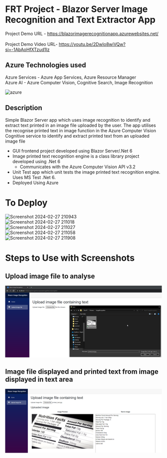 # FRT Project - Blazor Server Image Recognition and Text Extractor App
Project Demo URL - https://blazorimagerecognitionapp.azurewebsites.net/  
<br>
Project Demo Video URL- https://youtu.be/2DwIo8wiVQw?si=-1AbAoHfXTzud1Iz

## Azure Technologies used
 Azure Services - Azure App Services, Azure Resource Manager <br>
 Azure AI - Azure Computer Vision, Cognitive Search, Image Recognition
 
 ![azure](https://github.com/bhoomikamittal8/Future_Ready_Talent/assets/134505091/f7381171-9491-48c4-bbdf-0b3f3703e248)

## Description

Simple Blazor Server app which uses image recognition to identify and extract text printed in an image file uploaded by the user.  The app utilises the recognise printed text in image function in the Azure Computer Vision Cognitive service to identify and extract printed text from an uploaded image file

* GUI frontend project developed using Blazor Server/.Net 6
* Image printed text recognition engine is a class library project developed using .Net 6
   * Communicates with the Azure Computer Vision API v3.2
* Unit Test app which unit tests the image printed text recognition engine.  Uses MS Test .Net 6.
* Deployed Using Azure
# To Deploy
![Screenshot 2024-02-27 210943](https://github.com/bhoomikamittal8/Future_Ready_Talent/assets/134505091/e683d22f-076c-4f78-bd10-6b23a61c962d)
<br>
![Screenshot 2024-02-27 211018](https://github.com/bhoomikamittal8/Future_Ready_Talent/assets/134505091/d8645436-b3d8-4332-8473-a71d765d9752)
<br>
![Screenshot 2024-02-27 211027](https://github.com/bhoomikamittal8/Future_Ready_Talent/assets/134505091/36a45c0d-5e09-46f0-8cf3-fd7595539a3c)
<br>
![Screenshot 2024-02-27 211058](https://github.com/bhoomikamittal8/Future_Ready_Talent/assets/134505091/f6d2b707-1207-4157-a1fd-666700f04483)
<br>
![Screenshot 2024-02-27 211908](https://github.com/bhoomikamittal8/Future_Ready_Talent/assets/134505091/2842c001-9bcc-42b0-b676-96e83cc10dd7)


# Steps to Use with Screenshots
## Upload image file to analyse

![](BlazorServerImageRecognitionApp/wwwroot/images/UploadImageFile.png)

## Image file displayed and printed text from image displayed in text area

![](BlazorServerImageRecognitionApp/wwwroot/images/PrintedTextDisplayed.png)


